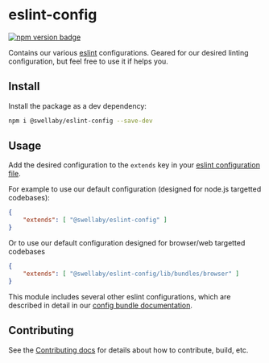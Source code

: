 # eslint-config
[![npm version badge][eslint-config-version-badge]][eslint-config-pkg-url]  

Contains our various [eslint][eslint-url] configurations. Geared for our desired linting configuration, but feel free to use it if helps you.

## Install
Install the package as a dev dependency:
```sh
npm i @swellaby/eslint-config --save-dev
```

## Usage
Add the desired configuration to the `extends` key in your [eslint configuration file][eslint-config-files-url].

For example to use our default configuration (designed for node.js targetted codebases):

```json
{
    "extends": [ "@swellaby/eslint-config" ]
}
```

Or to use our default configuration designed for browser/web targetted codebases

```json
{
    "extends": [ "@swellaby/eslint-config/lib/bundles/browser" ]
}
```

This module includes several other eslint configurations, which are described in detail in our [config bundle documentation][bundles-docs]. 

## Contributing
See the [Contributing docs][contributing-docs] for details about how to contribute, build, etc.

[eslint-config-version-badge]: https://img.shields.io/npm/v/@swellaby/eslint-config.svg
[eslint-config-pkg-url]: https://www.npmjs.com/package/@swellaby/eslint-config-node
[eslint-url]: https://eslint.org/
[eslint-config-files-url]: https://eslint.org/docs/user-guide/configuring#using-configuration-files
[bundles-docs]: docs/BUNDLES.md
[contributing-docs]: docs/CONTRIBUTING.md